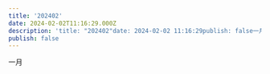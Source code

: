 ```yaml
---
title: '202402'
date: 2024-02-02T11:16:29.000Z
description: 'title: "202402"date: 2024-02-02 11:16:29publish: false一月'
publish: false
---
```

一月

